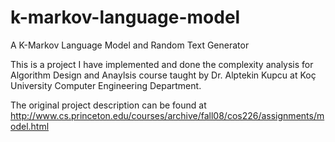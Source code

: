 # k-markov-language-model
A K-Markov Language Model and Random Text Generator

This is a project I have implemented and done the complexity analysis for Algorithm Design and Anaylsis course taught by Dr. Alptekin Kupcu at Koç University Computer Engineering Department.

The original project description can be found at http://www.cs.princeton.edu/courses/archive/fall08/cos226/assignments/model.html

